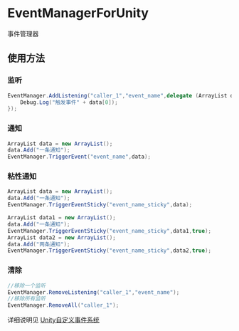 # EventManagerForUnity
事件管理器

## 使用方法

### 监听
```c#
EventManager.AddListening("caller_1","event_name",delegate (ArrayList data){
    Debug.Log("触发事件" + data[0]);
});
```
### 通知
```c#
ArrayList data = new ArrayList();
data.Add("一条通知");
EventManager.TriggerEvent("event_name",data);
```

### 粘性通知
```c#
ArrayList data = new ArrayList();
data.Add("一条通知");
EventManager.TriggerEventSticky("event_name_sticky",data);

ArrayList data1 = new ArrayList();
data.Add("一条通知");
EventManager.TriggerEventSticky("event_name_sticky",data1,true);
ArrayList data2 = new ArrayList();
data.Add("两条通知");
EventManager.TriggerEventSticky("event_name_sticky",data2,true);
```

### 清除
```c#
//移除一个监听
EventManager.RemoveListening("caller_1","event_name");
//移除所有监听
EventManager.RemoveAll("caller_1");
```

详细说明见 [Unity自定义事件系统](https://busyo.buzz/article/Unity/%E5%B7%A5%E5%85%B7/Unity%E8%87%AA%E5%AE%9A%E4%B9%89%E4%BA%8B%E4%BB%B6%E7%B3%BB%E7%BB%9F/)